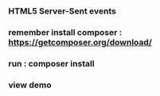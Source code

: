 ### HTML5 Server-Sent events
### remember install composer : https://getcomposer.org/download/
### run : composer install
### view demo